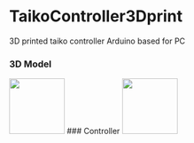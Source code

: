 # TaikoController3Dprint
3D printed taiko controller Arduino based for PC
### 3D Model
<img src="(https://github.com/leCloudy/TaikoController3Dprint/assets/50788385/0d0bc900-a29c-46b2-836d-6ee7e5822be4)" width="100">
### Controller
<img src="(https://github.com/leCloudy/TaikoController3Dprint/assets/50788385/9831c36f-6629-447b-86c7-6e679e99b356)" width="100">
